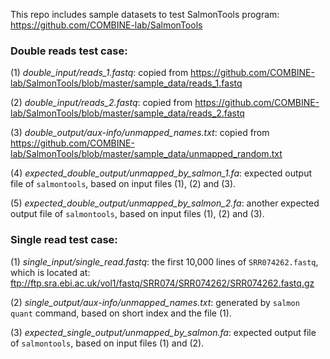 This repo includes sample datasets to test SalmonTools program:
https://github.com/COMBINE-lab/SalmonTools

### Double reads test case:

(1) *double_input/reads_1.fastq*:
copied from https://github.com/COMBINE-lab/SalmonTools/blob/master/sample_data/reads_1.fastq

(2) *double_input/reads_2.fastq*:
copied from https://github.com/COMBINE-lab/SalmonTools/blob/master/sample_data/reads_2.fastq

(3) *double_output/aux-info/unmapped_names.txt*:
copied from https://github.com/COMBINE-lab/SalmonTools/blob/master/sample_data/unmapped_random.txt

(4) *expected_double_output/unmapped_by_salmon_1.fa*:
expected output file of `salmontools`, based on input files (1), (2) and (3).

(5) *expected_double_output/unmapped_by_salmon_2.fa*:
another expected output file of `salmontools`, based on input files (1), (2) and (3).

### Single read test case:

(1) *single_input/single_read.fastq*:
the first 10,000 lines of `SRR074262.fastq`, which is located at:
ftp://ftp.sra.ebi.ac.uk/vol1/fastq/SRR074/SRR074262/SRR074262.fastq.gz

(2) *single_output/aux-info/unmapped_names.txt*:
generated by `salmon quant` command, based on short index and the file (1).

(3) *expected_single_output/unmapped_by_salmon.fa*:
expected output file of `salmontools`, based on input files (1) and (2).

